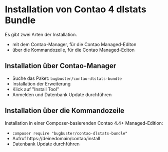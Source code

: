 # Installation von Contao 4 dlstats Bundle

Es gibt zwei Arten der Installation.

* mit dem Contao-Manager, für die Contao Managed-Editon
* über die Kommandozeile, für die Contao Managed-Editon


## Installation über Contao-Manager

* Suche das Paket: `bugbuster/contao-dlstats-bundle`
* Installation der Erweiterung
* Klick auf "Install Tool"
* Anmelden und Datenbank Update durchführen


## Installation über die Kommandozeile

Installation in einer Composer-basierenden Contao 4.4+ Managed-Edition:

* `composer require "bugbuster/contao-dlstats-bundle"`
* Aufruf https://deinedomain/contao/install
* Datenbank Update durchführen
